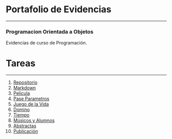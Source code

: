 #  Portafolio de Evidencias 
---
###  Programacion Orientada a Objetos
Evidencias de curso de Programación.
#  Tareas

---

1. [ Repositorio ](https://github.com/PhantompD/OOP)
2. [ Markdown ](https://github.com/PhantompD/OOP/blob/master/Setup/MarkDown.md)
3. [ Pelicula ](https://github.com/PhantompD/OOP/blob/master/Pelicula/Program.cs)
4. [ Pase Parametros ](https://github.com/PhantompD/OOP/blob/master/Parametros/Program.cs)
5. [ Juego de la Vida ](https://github.com/PhantompD/OOP/blob/master/GoL/Program.cs)
6. [ Domino ](https://github.com/PhantompD/OOP/blob/master/Domino/Program.cs)
7. [ Tiempo ](https://github.com/PhantompD/OOP/blob/master/Tiempo/Program.cs)
8. [ Músicos y ](https://github.com/PhantompD/OOP/blob/master/M%C3%BAsicos/Program.cs)[ Alumnos ](https://github.com/PhantompD/OOP/blob/master/Alumnos/Program.cs)
9. [ Abstractas ](https://github.com/PhantompD/OOP/blob/master/Publicaci%C3%B3n/Program.cs)
10. [ Publicación ](https://github.com/PhantompD/OOP/blob/master/Publicaci%C3%B3n/Program.cs)
